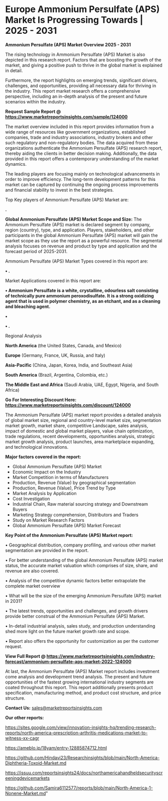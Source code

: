 # Europe Ammonium Persulfate (APS) Market Is Progressing Towards | 2025 - 2031

<Strong> Ammonium Persulfate (APS) Market Overview 2025 - 2031</strong>

The rising technology in Ammonium Persulfate (APS) Market is also depicted in this research report. Factors that are boosting the growth of the market, and giving a positive push to thrive in the global market is explained in detail.

Furthermore, the report highlights on emerging trends, significant drivers, challenges, and opportunities, providing all necessary data for thriving in the industry. This report market research offers a comprehensive perspective, including an in-depth analysis of the present and future scenarios within the industry.

<strong>Request Sample Report @ <a href=https://www.marketreportsinsights.com/sample/124000>https://www.marketreportsinsights.com/sample/124000</a></strong>

The market overview included in this report provides information from a wide range of resources like government organizations, established companies, trade and industry associations, industry brokers and other such regulatory and non-regulatory bodies. The data acquired from these organizations authenticate the Ammonium Persulfate (APS) research report, thereby aiding the clients in better decision making. Additionally, the data provided in this report offers a contemporary understanding of the market dynamics.

The leading players are focusing mainly on technological advancements in order to improve efficiency. The long-term development patterns for this market can be captured by continuing the ongoing process improvements and financial stability to invest in the best strategies.

Top Key players of Ammonium Persulfate (APS) Market are:

<strong>.</strong>

<strong><b>Global Ammonium Persulfate (APS) Market Scope and Size:</b></strong>
The Ammonium Persulfate (APS) market is declared segment by company, region (country), type, and application. Players, stakeholders, and other participants in the global Ammonium Persulfate (APS) market will gain the market scope as they use the report as a powerful resource. The segmental analysis focuses on revenue and product by type and application and the forecast period of 2025-2031.

Ammonium Persulfate (APS) Market Types covered in this report are:

<strong>• .</strong>

Market Applications covered in this report are:

<strong>• Ammonium Persulfate is a white, crystalline, odourless salt consisting of technically pure ammonium peroxodisulfate. It is a strong oxidizing agent that is used in polymer chemistry, as an etchant, and as a cleaning and bleaching agent.

• 

• .</strong> 

Regional Analysis

<strong>North America</strong> (the United States, Canada, and Mexico)

<strong>Europe</strong> (Germany, France, UK, Russia, and Italy)

<strong>Asia-Pacific</strong> (China, Japan, Korea, India, and Southeast Asia)

<strong>South America</strong> (Brazil, Argentina, Colombia, etc.)

<strong>The Middle East and Africa</strong> (Saudi Arabia, UAE, Egypt, Nigeria, and South Africa)

<strong>Go For Interesting Discount Here: <a href=https://www.marketreportsinsights.com/discount/124000>https://www.marketreportsinsights.com/discount/124000</a></strong>

The Ammonium Persulfate (APS) market report provides a detailed analysis of global market size, regional and country-level market size, segmentation market growth, market share, competitive Landscape, sales analysis, impact of domestic and global market players, value chain optimization, trade regulations, recent developments, opportunities analysis, strategic market growth analysis, product launches, area marketplace expanding, and technological innovations.

<strong><b>Major factors covered in the report:</b></strong>
<ul>
  <li>Global Ammonium Persulfate (APS) Market </li>
  <li>Economic Impact on the Industry</li>
  <li>Market Competition in terms of Manufacturers</li>
  <li>Production, Revenue (Value) by geographical segmentation</li>
  <li>Production, Revenue (Value), Price Trend by Type</li>
  <li>Market Analysis by Application</li>
  <li>Cost Investigation</li>
  <li>Industrial Chain, Raw material sourcing strategy and Downstream Buyers</li>
  <li>Marketing Strategy comprehension, Distributors and Traders</li>
  <li>Study on Market Research Factors</li>
  <li>Global Ammonium Persulfate (APS) Market Forecast</li>
</ul>

<strong><b>Key Point of the Ammonium Persulfate (APS) Market report:</b></strong>

• Geographical distribution, company profiling, and various other market segmentation are provided in the report.

• For better understanding of the global Ammonium Persulfate (APS) market status, the accurate market valuation which comprises of size, share, and revenue are also covered.

• Analysis of the competitive dynamic factors better extrapolate the complete market overview

• What will be the size of the emerging Ammonium Persulfate (APS) market in 2031?

• The latest trends, opportunities and challenges, and growth drivers provide better construal of the Ammonium Persulfate (APS) Market.

• In-detail industrial analysis, sales study, and production understanding shed more light on the future market growth rate and scope.

• Report also offers the opportunity for customization as per the customer request.

<strong><b>View Full Report @ <a href=https://www.marketreportsinsights.com/industry-forecast/ammonium-persulfate-aps-market-2022-124000>https://www.marketreportsinsights.com/industry-forecast/ammonium-persulfate-aps-market-2022-124000</a></b></strong>


At last, the Ammonium Persulfate (APS) Market report includes investment come analysis and development trend analysis. The present and future opportunities of the fastest growing international industry segments are coated throughout this report. This report additionally presents product specification, manufacturing method, and product cost structure, and price structure.

<strong>Contact Us:</strong>
sales@marketreportsinsights.com

<strong>Our other reports:</strong>

<a href=https://sites.google.com/view/innovation-insights-hq/trending-research-reports/north-america-prescription-arthritis-medications-market-to-witness-xx-cagr>https://sites.google.com/view/innovation-insights-hq/trending-research-reports/north-america-prescription-arthritis-medications-market-to-witness-xx-cagr</a>

<a href=https://ameblo.jp/18yam/entry-12885874712.html>https://ameblo.jp/18yam/entry-12885874712.html</a>

<a href=https://github.com/Hindavi23/Researchinsights/blob/main/North-America-Diphtheria-Toxoid-Market.md>https://github.com/Hindavi23/Researchinsights/blob/main/North-America-Diphtheria-Toxoid-Market.md</a>

<a href=https://issuu.com/reportsinsights24/docs/northamericahandheldsecurityscreeningdevicemarkets>https://issuu.com/reportsinsights24/docs/northamericahandheldsecurityscreeningdevicemarkets</a>

<a href=https://github.com/Samira6112577/reports/blob/main/North-America-1-Nonene-Market.md>https://github.com/Samira6112577/reports/blob/main/North-America-1-Nonene-Market.md</a>"

